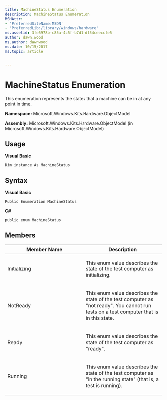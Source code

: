 ```yaml
---
title: MachineStatus Enumeration
description: MachineStatus Enumeration
MSHAttr:
- 'PreferredSiteName:MSDN'
- 'PreferredLib:/library/windows/hardware'
ms.assetid: 3fe5978b-c85a-4c5f-b7d1-df54ceeccfe5
author: dawn.wood
ms.author: dawnwood
ms.date: 10/15/2017
ms.topic: article


---
```


# MachineStatus Enumeration


This enumeration represents the states that a machine can be in at any point in time.

**Namespace:** Microsoft.Windows.Kits.Hardware.ObjectModel

**Assembly:** Microsoft.Windows.Kits.Hardware.ObjectModel (in Microsoft.Windows.Kits.Hardware.ObjectModel)

## <span id="Usage"></span><span id="usage"></span><span id="USAGE"></span>Usage


**Visual Basic**

`Dim instance As MachineStatus`

## <span id="Syntax"></span><span id="syntax"></span><span id="SYNTAX"></span>Syntax


**Visual Basic**

`Public Enumeration MachineStatus`

**C#**

`public enum MachineStatus`

## <span id="Members"></span><span id="members"></span><span id="MEMBERS"></span>Members


<table>
<colgroup>
<col width="50%" />
<col width="50%" />
</colgroup>
<thead>
<tr class="header">
<th>Member Name</th>
<th>Description</th>
</tr>
</thead>
<tbody>
<tr class="odd">
<td><p>Initializing</p></td>
<td><p>This enum value describes the state of the test computer as initializing.</p></td>
</tr>
<tr class="even">
<td><p>NotReady</p></td>
<td><p>This enum value describes the state of the test computer as &quot;not ready&quot;. You cannot run tests on a test computer that is in this state.</p></td>
</tr>
<tr class="odd">
<td><p>Ready</p></td>
<td><p>This enum value describes the state of the test computer as &quot;ready&quot;.</p></td>
</tr>
<tr class="even">
<td><p>Running</p></td>
<td><p>This enum value describes the state of the test computer as &quot;in the running state&quot; (that is, a test is running).</p></td>
</tr>
</tbody>
</table>

 

 

 






